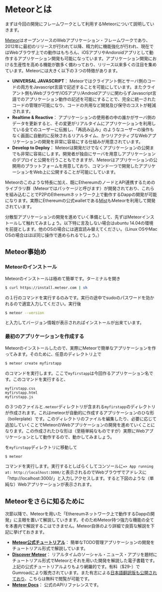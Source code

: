 # Meteorとは

まずは今回の開発にフレームワークとして利用するMeteorについて説明していきます。

[Meteor](https://www.meteor.com/)はオープンソースのWebアプリケーション・フレームワークであり、2012年に最初のリリースが行われて以降、精力的に機能強化が行われ、現在ではWebブラウザ上での動作はもちろん、iOSアプリやAndoroidアプリとして動作するアプリケーション開発も可能になっています。アプリケーション開発における生産性を高める機能が数多く備わっており、リリース以来多くの注目を集めています。Meteorには大きく以下の３つの特徴があります。
* **UNIVERSAL JAVASCRIPT**： Meteorではクライアント側とサーバ側のコードの両方をJavascript言語で記述することを可能にしています。またクライアント側もWebブラウザ/iOSアプリ/Androidアプリに関わらずJavascript言語でのアプリケーション動作の記述を可能にすることで、完全に統一されたコードの管理が可能になり、コードの共用など開発及び保守のコストが軽減されます。
* **Realtime & Reactive**： アプリケーションの使用者の中の誰かがサーバ側のデータを更新すると、その変更がリアルタイムにアプリケーションを利用している全てのユーザーに伝搬し、「再読み込み」のようなユーザーの操作もなく画面に自動的に反映されるリアルタイム、かつリアクティブなWebアプリケーションの開発を非常に容易にする仕組みが用意されています。
* **Develop to Deploy**： Meteorは開発だけでなくアプリケーションの公開までも非常に容易にします。開発者が独自にサーバを用意しアプリケーションのデプロイと公開を行うこともできますが、Meteorはアプリケーションの公開用のプラットフォームを用意しており、コマンド一つで開発したアプリケーションをWeb上に公開することが可能にしています。

Meteorのこのような特長に加え、既にEthereumのノードとAPI連携するためのライブラリ群（Meteorではパッケージと呼びます）が開発されており、これらを組み込むことでP2PのEthereumネットワーク上で動作するDappの開発が可能になります。実際にEthereumの公式walletである[Mist](https://github.com/ethereum/mist)もMeteorを利用して開発されています。

分散型アプリケーションの開発を進めていく準備として、先ずはMeteorインストールして触れてみましょう。以下特に言及しない場合はubuntu 14.04の環境を前提とします。他のOSの場合には適宜読み替えてください。（Linux OSやMac OSの場合はほぼ同じ操作で進められるでしょう。）

## Meteor事始め

### Meteorのインストール
Meteorのインストールは極めて簡単です。ターミナルを開き
``` bash
$ curl https://install.meteor.com | sh
```
の１行のコマンドを実行するのみです。実行の途中でsudoのパスワードを効かれるので適宜入力してください。実行後
``` bash
$ meteor --version
```
と入力してバージョン情報が表示されればインストールが出来ています。

### 最初のアプリケーションを作成する
Meteorのインストールしたので、実際にMeteorで簡単なアプリケーションを作ってみます。そのために、任意のディレクトリ上で
``` bash
$ meteor create myfirstapp
```
のコマンドを実行します。ここで`myfirstapp`は今回作るアプリケーション名です。このコマンドを実行すると、
```
myfirstapp.css
myfirstapp.html
myfirstapp.js
```
の３つのファイルと`.meteor`ディレクトリが含まれる`myfirstapp`のディレクトリが作成されます。これはmeteorが自動的に作成するアプリケーションのひな形（boilerplate）です。このディレクトリのファイルを編集したり、必要に応じて追加していくことでMeteorのWebアプリケーションの開発を進めていくことになります。この作成されたひな形は（至極単純なものですが）実際にWebアプリケーションとして動作するので、動かしてみましょう。

を`myfirstapp`ディレクトリに移動して
``` bash
$ meteor
```
コマンドを実行します。実行するとしばらくしてコンソールに`=> App running at: http://localhost:3000/`と表示されるのでWebブラウザでアドレスに「http://localhost:3000/」と入力しアクセスします。すると下図のような（単純な）Webアプリケーションが表示されます。








## Meteorをさらに知るために
次節以降で、Meteorを用いた「Ethereumネットワーク上で動作するDappの開発」に主眼を置いて解説していきます。そのためMeteor持つ強力な機能の全てを本書内で解説するこはできません。Meteor自体のより詳細で良質な解説を下記に挙げておきます。
* **[Meteor公式チュートリアル](https://www.meteor.com/tutorials/blaze/creating-an-app)**： 簡単なTODO管理アプリケーションの開発をチュートリアル形式で解説しています。
* **[Discover Meteor](https://www.discovermeteor.com/)**： リアルタイムのソーシャル・ニュース・アプリを題材にチュートリアル形式でMeteorとそれを用いた開発を解説した電子書籍です。上記の公式チュートリアルよりもより網羅的です。有料（$29-）でGumroadにより販売されています。また有志による[日本語翻訳版も公開されており](http://ja.discovermeteor.com/)、こちらは無料で閲覧が可能です。
* **[Meteor Docs](http://docs.meteor.com/#/full/)**： 公式のAPIリファレンスです。